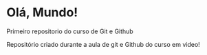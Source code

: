 # Olá, Mundo!
 Primeiro repositorio do curso de Git e Github


Repositório criado durante a aula de git e Github do curso em video!